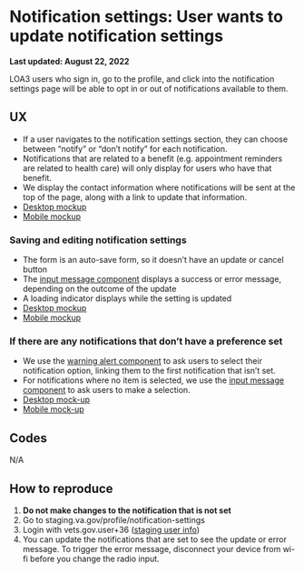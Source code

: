 # Notification settings: User wants to update notification settings

**Last updated: August 22, 2022**

LOA3 users who sign in, go to the profile, and click into the notification settings page will be able to opt in or out of notifications available to them.

## UX
* If a user navigates to the notification settings section, they can choose between “notify” or “don’t notify” for each notification.
* Notifications that are related to a benefit (e.g. appointment reminders are related to health care) will only display for users who have that benefit.
* We display the contact information where notifications will be sent at the top of the page, along with a link to update that information.
* [Desktop mockup](https://www.sketch.com/s/afd69a1f-72d2-430b-9b62-285e9d3f479c/a/09JgE8y)
* [Mobile mockup](https://www.sketch.com/s/afd69a1f-72d2-430b-9b62-285e9d3f479c/a/4a8b4xJ)

### Saving and editing notification settings
* The form is an auto-save form, so it doesn’t have an update or cancel button
* The [input message component](https://design.va.gov/components/form/input-message) displays a success or error message, depending on the outcome of the update
* A loading indicator displays while the setting is updated
*  [Desktop mockup](https://www.sketch.com/s/afd69a1f-72d2-430b-9b62-285e9d3f479c/a/QbErwg1) 
*  [Mobile mockup](https://www.sketch.com/s/afd69a1f-72d2-430b-9b62-285e9d3f479c/a/xrJd48V) 

### If there are any notifications that don’t have a preference set
* We use the [warning alert component](https://design.va.gov/components/alert#warning-alert) to ask users to select their notification option, linking them to the first notification that isn’t set.
* For notifications where no item is selected, we use the [input message component](https://design.va.gov/components/form/input-message) to ask users to make a selection.  
* [Desktop mock-up](https://www.sketch.com/s/afd69a1f-72d2-430b-9b62-285e9d3f479c/a/JnO1Jv0)
* [Mobile mock-up](https://www.sketch.com/s/afd69a1f-72d2-430b-9b62-285e9d3f479c/a/52l205y)

## Codes
N/A

## How to reproduce
1. **Do not make changes to the notification that is not set**
2. Go to staging.va.gov/profile/notification-settings
3. Login with vets.gov.user+36 ([staging user info](https://github.com/department-of-veterans-affairs/va.gov-team-sensitive/blob/master/Administrative/vagov-users/mvi-staging-users.csv))
4. You can update the notifications that are set to see the update or error message. To trigger the error message, disconnect your device from wi-fi before you change the radio input.
